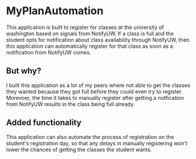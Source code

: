 # MyPlanAutomation
This application is built to register for classes at the university of washington based on signals from NotifyUW. If a class is full and the student opts for notification 
about class availability through NotifyUW, then this application can automatically register for that class as soon as a notification from NotifyUW comes.

## But why?
I built this application as a lot of my peers where not able to get the classes they wanted because they got full before they could even try to register. Morevoer, the time it 
takes to manually register after getting a notfication from NotifyUW results in the class being full already.

## Added functionality
This application can also automate the process of registration on the student's registration day, so that any delays in manually registering won't lower the chances of 
getting the classes the student wants. 

